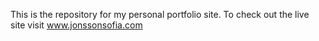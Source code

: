 This is the repository for my personal portfolio site. 
To check out the live site visit www.jonssonsofia.com
